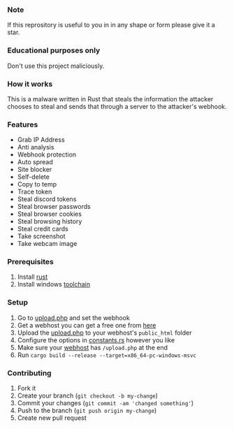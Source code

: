 ### Note
If this reprository is useful to you in in any shape or form please give it a star.

### Educational purposes only
Don't use this project maliciously. 

### How it works
This is a malware written in Rust that steals the information the attacker chooses to steal and sends that through a server to the attacker's webhook.

### Features
- Grab IP Address
- Anti analysis
- Webhook protection
- Auto spread
- Site blocker
- Self-delete
- Copy to temp
- Trace token
- Steal discord tokens
- Steal browser passwords
- Steal browser cookies
- Steal browsing history
- Steal credit cards
- Take screenshot
- Take webcam image

### Prerequisites
1. Install [rust](https://www.rust-lang.org/tools/install)
2. Install windows [toolchain](https://rust-lang.github.io/rustup/installation/windows.html)

### Setup
1. Go to [upload.php](https://github.com/RadonCoding/discoon/blob/main/res/upload.php#L3) and set the webhook
2. Get a webhost you can get a free one from [here](https://www.000webhost.com/)
3. Upload the [upload.php](https://github.com/RadonCoding/discoon/blob/main/res/upload.php) to your webhost's `public_html` folder
4. Configure the options in [constants.rs](https://github.com/RadonCoding/discoon/blob/main/src/constants.rs) however you like
5. Make sure your [webhost](https://github.com/RadonCoding/discoon/blob/main/src/constants.rs#L47) has `/upload.php` at the end
5. Run `cargo build --release --target=x86_64-pc-windows-msvc`

### Contributing
1. Fork it
2. Create your branch (`git checkout -b my-change`)
3. Commit your changes (`git commit -am 'changed something'`)
4. Push to the branch (`git push origin my-change`)
5. Create new pull request
